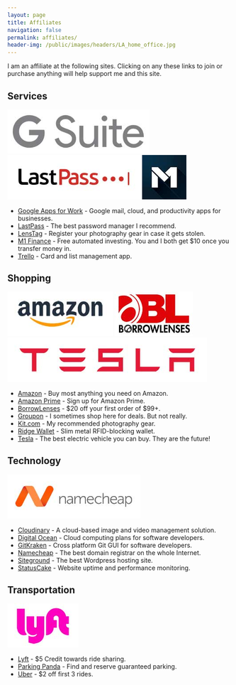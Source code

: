 ```yaml
---
layout: page
title: Affiliates
navigation: false
permalink: affiliates/
header-img: /public/images/headers/LA_home_office.jpg
---
```


I am an affiliate at the following sites. Clicking on any these links to join or purchase anything will help support me and this site.

## Services

![G-Suite](/public/images/affiliates/g-suite-logo-100px.jpg)
![LastPass](/public/images/affiliates/lastpass-logo-100px.jpg)
![M1 Finance](/public/images/affiliates/m1-finance-logo-100px.jpg)

* [Google Apps for Work](https://goo.gl/PsqXKA) - Google mail, cloud, and productivity apps for businesses.
* [LastPass](https://lastpass.com/f?3306226) - The best password manager I recommend.
* [LensTag](https://www.lenstag.com/invite/7gb07) - Register your photography gear in case it gets stolen.
* [M1 Finance](https://mbsy.co/wzGMJ) - Free automated investing. You and I both get $10 once you transfer money in.
* [Trello](https://trello.com/sunpech/recommend) - Card and list management app.

## Shopping

![Amazon](/public/images/affiliates/amazon-logo-100px.jpg)
![BorrowLenses](/public/images/affiliates/borrowlenses-logo-100px.jpg)
![Tesla](/public/images/affiliates/tesla-logo-red-100px.jpg)

* [Amazon](http://www.amazon.com/b/ref=as_sl_pc_tf_lc?node=283155&tag=sunpech-20&camp=15329&creative=394453&linkCode=ur1&adid=198E6BMHT8CTQ90TFSZM&&ref-refURL=http%3A%2F%2Frcm-na.amazon-adsystem.com%2Fe%2Fcm%3Ft%3Dsunpech-20%26o%3D1%26p%3D26%26l%3Dur1%26category%3Dbooks%26banner%3D07A5YDZW1YN7CT62EMR2%26f%3Difr%26linkID%3DKBWCIBZRYKDS76JJ) - Buy most anything you need on Amazon.
* [Amazon Prime](http://www.amazon.com/dp/B00DBYBNEE?_encoding=UTF8&ref=mrp_10002_shr_cpbd_rf_d&refcust=AZGEHQ225EO67OKL5ORKHN6IYE) - Sign up for Amazon Prime.
* [BorrowLenses](https://www.talkable.com/x/ECqWAZ) - $20 off your first order of $99+.
* [Groupon](https://www.groupon.com/visitor_referral/h/6f92ebed-203f-48bb-a581-2ae84791f038) - I sometimes shop here for deals. But not really.
* [Kit.com](https://kit.com/sunpech) - My recommended photography gear.
* [Ridge Wallet](https://www.talkable.com/x/oH7Er3) - Slim metal RFID-blocking wallet.
* [Tesla](https://www.tesla.com/referral/sunpech24432) - The best electric vehicle you can buy. They are the future!

## Technology

![Namecheap](/public/images/affiliates/namecheap-logo-100px.jpg)

* [Cloudinary](http://cloudinary.com/invites/lpov9zyyucivvxsnalc5/ehbqvpqromhkepo5z5yd) - A cloud-based image and video management solution.
* [Digital Ocean](https://www.digitalocean.com/?refcode=cbdbc78d2cc8) - Cloud computing plans for software developers.
* [GitKraken](https://www.gitkraken.com/invite/28dNjYLM) - Cross platform Git GUI for software developers.
* [Namecheap](https://www.namecheap.com/?aff=63676) - The best domain registrar on the whole Internet.
* [Siteground](https://www.siteground.com/?referrer_id=7534499) - The best Wordpress hosting site.
* [StatusCake](https://www.statuscake.com/?aff=22752) - Website uptime and performance monitoring.

## Transportation

![Lyft](/public/images/affiliates/lyft-logo-pink-100px.jpg)

* [Lyft](https://www.lyft.com/invite/SUNPECH) - $5 Credit towards ride sharing.
* [Parking Panda](https://www.parkingpanda.com/invite/sunpech) - Find and reserve guaranteed parking.
* [Uber](https://www.uber.com/invite/ubersunpech) - $2 off first 3 rides.